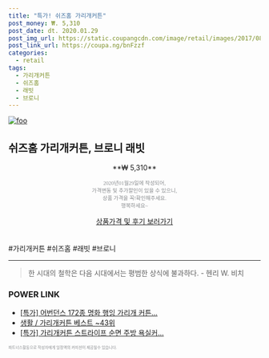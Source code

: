 ```yaml
--- 
title: "특가! 쉬즈홈 가리개커튼" 
post_money: ₩. 5,310 
post_date: dt. 2020.01.29 
post_img_url: https://static.coupangcdn.com/image/retail/images/2017/08/29/17/8/d1dc87fa-2844-4077-948e-cc46b52b1b10.jpg 
post_link_url: https://coupa.ng/bnFzzf 
categories: 
  - retail 
tags: 
  - 가리개커튼 
  - 쉬즈홈 
  - 래빗 
  - 브로니 
--- 
```

[![foo](https://static.coupangcdn.com/image/retail/images/2017/08/29/17/8/d1dc87fa-2844-4077-948e-cc46b52b1b10.jpg)](https://coupa.ng/bnFzzf) 

## 쉬즈홈 가리개커튼, 브로니 래빗 
<p style="text-align: center;">**₩ 5,310**</p> 
<p style="text-align: center;"><span style="color: #898c8f; font-family: Georgia,Times,serif; font-size: 0.75em;">2020년01월29일에 작성되어, <br>가격변동 및 추가할인이 있을 수 있으니,<br> 상품 가격을 꼭!확인해주세요.<br>행복하세요~</span> 
</p>	 
<div markdown="0" style="text-align: center;"><a href="https://coupa.ng/bnFzzf" class="btn btn--success">상품가격 및 후기 보러가기</a></div> 
<br><br> 
  #가리개커튼 #쉬즈홈 #래빗 #브로니 
<hr> 

> 한 시대의 철학은 다음 시대에서는 평범한 상식에 불과하다. - 헨리 W. 비치 


### POWER LINK

* <a href="https://blog.naver.com/sakai111/221790800894" target="_blank">[특가] 어번던스 172종 명화 행잉 가리개 커튼...</a>
* <a href="https://blog.naver.com/santokki14/221786668970" target="_blank">생활 / 가리개커튼 베스트 ~43위</a>
* <a href="https://blog.naver.com/an0733/221788901521" target="_blank">[특가] 가리개커튼 스트라이프 순면 주방 욕실커...</a>

<span style="color: #898c8f; font-family: Georgia,Times,serif; font-size: 0.55em;">파트너스활동으로 작성자에게 일정액의 커미션이 제공될수 있습니다.</span> 
